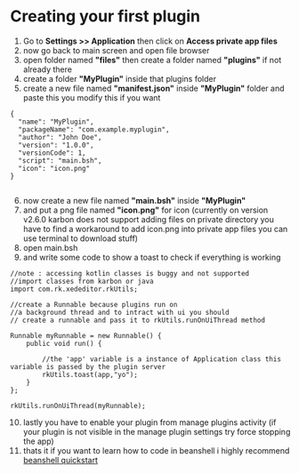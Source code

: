 # Creating your first plugin
1. Go to **Settings >> Application** then click on **Access private app files**
2. now go back to main screen and open file browser
3. open folder named **"files"** then create a folder named **"plugins"** if not already there
4. create a folder **"MyPlugin"** inside that plugins folder
5. create a new file named **"manifest.json"** inside **"MyPlugin"** folder and paste this you modify this if you want

```
{
  "name": "MyPlugin",
  "packageName": "com.example.myplugin",
  "author": "John Doe",
  "version": "1.0.0",
  "versionCode": 1,
  "script": "main.bsh",
  "icon": "icon.png"
}


```

6. now create a new file named **"main.bsh"** inside **"MyPlugin"**
7. and put a png file named **"icon.png"** for icon (currently on version v2.6.0 karbon does not support adding files on private directory you have to find a workaround to add icon.png into private app files you can use terminal to download stuff)
8. open main.bsh
9. and write some code to show a toast to check if everything is working

```
//note : accessing kotlin classes is buggy and not supported
//import classes from karbon or java
import com.rk.xededitor.rkUtils;

//create a Runnable because plugins run on 
//a background thread and to intract with ui you should
// create a runnable and pass it to rkUtils.runOnUiThread method

Runnable myRunnable = new Runnable() {
    public void run() {

        //the 'app' variable is a instance of Application class this variable is passed by the plugin server
        rkUtils.toast(app,"yo");
    }
};

rkUtils.runOnUiThread(myRunnable);

```

10. lastly you have to enable your plugin from manage plugins activity (if your plugin is not visible in the manage plugin settings try force stopping the app)
11. thats it if you want to learn how to code in beanshell i highly recommend [beanshell quickstart](http://www.beanshell.org/manual/quickstart.html)
